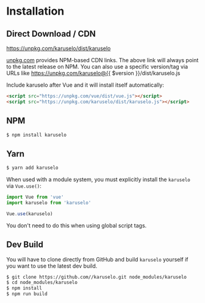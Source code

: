 # Installation

## Direct Download / CDN

https://unpkg.com/karuselo/dist/karuselo 

[unpkg.com](https://unpkg.com) provides NPM-based CDN links. The above link will always point to the latest release on NPM. You can also use a specific version/tag via URLs like https://unpkg.com/karuselo@{{ $version }}/dist/karuselo.js
 
Include karuselo after Vue and it will install itself automatically:

```html
<script src="https://unpkg.com/vue/dist/vue.js"></script>
<script src="https://unpkg.com/karuselo/dist/karuselo.js"></script>
```

## NPM

```sh
$ npm install karuselo
```

## Yarn

```sh
$ yarn add karuselo
```

When used with a module system, you must explicitly install the `karuselo` via `Vue.use()`:

```javascript
import Vue from 'vue'
import karuselo from 'karuselo'

Vue.use(karuselo)
```

You don't need to do this when using global script tags.

## Dev Build

You will have to clone directly from GitHub and build `karuselo` yourself if
you want to use the latest dev build.

```sh
$ git clone https://github.com//karuselo.git node_modules/karuselo
$ cd node_modules/karuselo
$ npm install
$ npm run build
```


